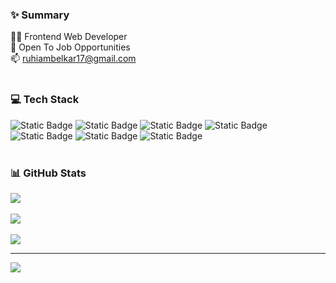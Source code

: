 ### ✨ Summary 
<!--
**ruhiambelkar17/ruhiambelkar17** is a ✨ _special_ ✨ repository because its `README.md` (this file) appears on your GitHub profile.

Here are some ideas to get you started:

- 🔭 I’m currently working on ...
- 🌱 I’m currently learning ...
- 👯 I’m looking to collaborate on ...
- 🤔 I’m looking for help with ...
- 💬 Ask me about ...
- 📫 How to reach me: ...
- 😄 Pronouns: ...
- ⚡ Fun fact: ...
-->

👨‍💻 Frontend Web Developer<br> 💼 Open To Job Opportunities<br>📫 ruhiambelkar17@gmail.com <br><br>

### 💻 Tech Stack
![Static Badge](https://img.shields.io/badge/VueJS-Green) ![Static Badge](https://img.shields.io/badge/ReactJS-%20skyblue) ![Static Badge](https://img.shields.io/badge/NodeJS-%20grey) ![Static Badge](https://img.shields.io/badge/JavaScript-%20orange) ![Static Badge](https://img.shields.io/badge/HTML-%20red) ![Static Badge](https://img.shields.io/badge/CSS-%20blue)
 ![Static Badge](https://img.shields.io/badge/TypeScript-231DA1) <br> <br>


### 📊 GitHub Stats
![](https://github-readme-stats.vercel.app/api?username=ruhiambelkar17&theme=dark&hide_border=false&include_all_commits=false&count_private=false)<br/> <br>
![](https://github-readme-streak-stats.herokuapp.com/?user=ruhiambelkar17&theme=dark&hide_border=false)<br/> <br>
![](https://github-readme-stats.vercel.app/api/top-langs/?username=ruhiambelkar17&theme=dark&hide_border=false&include_all_commits=false&count_private=false&layout=compact) <br>

---
[![](https://visitcount.itsvg.in/api?id=ruhiambelkar17&icon=0&color=0)](https://visitcount.itsvg.in)




